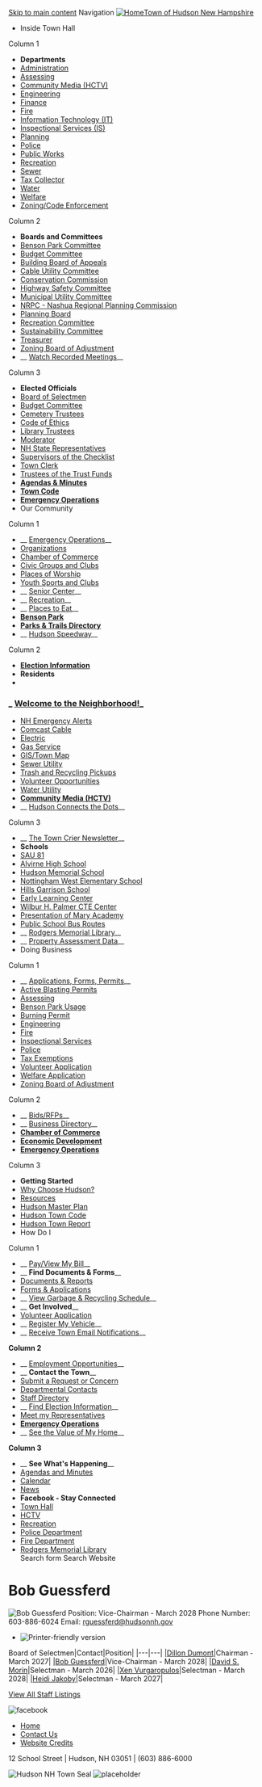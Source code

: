  [Skip to main content](https://www.hudsonnh.gov/directory-listing/bob-guessferd/)  Navigation  [![Home](images/9664296d302d6909acb591322c2a8ce5f8d87b41a526e766298a8b80a830ac23.png)Town of Hudson New Hampshire](https://www.hudsonnh.gov/)  

 *  Inside Town Hall   

Column 1  

   *  __Departments__ 
   *  [Administration](https://www.hudsonnh.gov/administration) 
   *  [Assessing](https://www.hudsonnh.gov/assessing) 
   *  [Community Media (HCTV)](https://www.hudsonnh.gov/community-media) 
   *  [Engineering](https://www.hudsonnh.gov/engineering) 
   *  [Finance](https://www.hudsonnh.gov/finance) 
   *  [Fire](https://www.hudsonnh.gov/fire) 
   *  [Information Technology (IT)](https://www.hudsonnh.gov/IT) 
   *  [Inspectional Services (IS)](https://www.hudsonnh.gov/inspectional-services) 
   *  [Planning](https://www.hudsonnh.gov/planning) 
   *  [Police](https://www.hudsonnh.gov/police) 
   *  [Public Works](https://www.hudsonnh.gov/publicworks) 
   *  [Recreation](https://www.hudsonnh.gov/recreation) 
   *  [Sewer](https://www.hudsonnh.gov/sewer) 
   *  [Tax Collector](https://www.hudsonnh.gov/clerk/page/tax-collector) 
   *  [Water](https://www.hudsonnh.gov/water) 
   *  [Welfare](https://www.hudsonnh.gov/welfare) 
   *  [Zoning/Code Enforcement](https://www.hudsonnh.gov/zoning)   

Column 2  

   *  __Boards and Committees__ 
   *  [Benson Park Committee](https://www.hudsonnh.gov/bc-bp) 
   *  [Budget Committee](https://www.hudsonnh.gov/bc-bc) 
   *  [Building Board of Appeals](https://www.hudsonnh.gov/bc-bba) 
   *  [Cable Utility Committee](https://www.hudsonnh.gov/bc-cuc) 
   *  [Conservation Commission](https://www.hudsonnh.gov/bc-cc) 
   *  [Highway Safety Committee](https://www.hudsonnh.gov/bc/page/highway-safety-committee) 
   *  [Municipal Utility Committee](https://www.hudsonnh.gov/bc-muc) 
   *  [NRPC - Nashua Regional Planning Commission](https://www.hudsonnh.gov/planning/page/nashua-regional-planning-commission) 
   *  [Planning Board](https://www.hudsonnh.gov/bc-pb) 
   *  [Recreation Committee](https://www.hudsonnh.gov/bc-rc) 
   *  [Sustainability Committee](https://www.hudsonnh.gov/bc-sc) 
   *  [Treasurer](https://www.hudsonnh.gov/elected-officials/page/treasurer) 
   *  [Zoning Board of Adjustment](https://www.hudsonnh.gov/bc-zba) 
   *  __ [Watch Recorded Meetings](http://www.hudsonctv.com/CablecastPublicSite/?site=3)__   

Column 3  

   *  __Elected Officials__ 
   *  [Board of Selectmen](https://www.hudsonnh.gov/boardofselectmen) 
   *  [Budget Committee](https://www.hudsonnh.gov/bc-bc) 
   *  [Cemetery Trustees](https://www.hudsonnh.gov/bc-ct) 
   *  [Code of Ethics](https://www.hudsonnh.gov/bc-ce) 
   *  [Library Trustees](https://www.hudsonnh.gov/bc-lt) 
   *  [Moderator](https://www.hudsonnh.gov/elected-officials/page/town-moderator) 
   *  [NH State Representatives](http://www.nh.gov/) 
   *  [Supervisors of the Checklist](https://www.hudsonnh.gov/bc-soc) 
   *  [Town Clerk](https://www.hudsonnh.gov/clerk) 
   *  [Trustees of the Trust Funds](https://www.hudsonnh.gov/bc-ttf) 
   *  [__Agendas & Minutes__](https://www.hudsonnh.gov/meetings) 
   *  [__Town Code__](https://www.ecode360.com/HU1110?needHash=true) 
   *  [__Emergency Operations__](https://www.hudsonnh.gov/emergency-operations)  
 *  Our Community   

Column 1  

   *  __ [Emergency Operations](https://www.hudsonnh.gov/emergency-operations)__ 
   *  [Organizations](https://www.hudsonnh.gov/community/page/organizations) 
   *  [Chamber of Commerce](https://www.hudsonchamber.com/) 
   *  [Civic Groups and Clubs](https://www.hudsonnh.gov/community/page/civic-groups-and-clubs) 
   *  [Places of Worship](https://www.hudsonnh.gov/community/page/places-worship) 
   *  [Youth Sports and Clubs](https://www.hudsonnh.gov/community/page/youth-sports-clubs-and-scouts) 
   *  __ [Senior Center](https://www.hudsonnh.gov/seniorcenter)__ 
   *  __ [Recreation](https://www.hudsonnh.gov/recreation)__ 
   *  __ [Places to Eat](https://www.hudsonnh.gov/community/page/places-eat)__ 
   *  [__Benson Park__](https://www.hudsonnh.gov/bensonpark) 
   *  [__Parks & Trails Directory__](https://www.hudsonnh.gov/parksites) 
   *  __ [Hudson Speedway](https://hudsonspeedwaynh.com/)__   

Column 2  

   *  [__Election Information__](https://www.hudsonnh.gov/clerk/page/2025-election-information) 
   *  __Residents__ 
   *     

###  _ [Welcome to the Neighborhood!](https://www.hudsonnh.gov/community/page/welcome-neighborhood/)_     

   *  [NH Emergency Alerts](https://www.hudsonnh.gov/emergency-operations/page/nh-emergency-alerts) 
   *  [Comcast Cable](https://www.xfinity.com/) 
   *  [Electric](https://www.hudsonnh.gov/administration/page/electric-0) 
   *  [Gas Service](https://libertyutilities.com/) 
   *  [GIS/Town Map](https://www.hudsonnh.gov/community-development/page/gis-public-use) 
   *  [Sewer Utility](https://www.hudsonnh.gov/sewer) 
   *  [Trash and Recycling Pickups](https://www.hudsonnh.gov/publicworks/page/2025-residential-solid-waste-recycling-guide) 
   *  [Volunteer Opportunities](https://www.hudsonnh.gov/community/page/volunteer-opportunities) 
   *  [Water Utility](https://www.hudsonnh.gov/water) 
   *  [__Community Media (HCTV)__](https://www.hudsonnh.gov/community-media) 
   *  __ [Hudson Connects the Dots](https://www.hudsonnh.gov/welfare/page/hudson-connects-dots-0)__   

Column 3  

   *  __ [The Town Crier Newsletter](https://www.hudsonnh.gov/newsletter)__ 
   *  __Schools__ 
   *  [SAU 81](https://www.sau81.org/) 
   *  [Alvirne High School](https://www.sau81.org/ahs/) 
   *  [Hudson Memorial School](https://www.sau81.org/hms/) 
   *  [Nottingham West Elementary School](https://www.sau81.org/nws/) 
   *  [Hills Garrison School](https://www.sau81.org/hgs/) 
   *  [Early Learning Center](https://www.sau81.org/elc/) 
   *  [Wilbur H. Palmer CTE Center](https://www.sau81.org/cte/) 
   *  [Presentation of Mary Academy](https://pmaschool.org/) 
   *  [Public School Bus Routes](https://www.sau81.org/families/busroutes) 
   *  __ [Rodgers Memorial Library](http://rodgerslibrary.org/)__ 
   *  __ [Property Assessment Data](https://gis.vgsi.com/HudsonNH/)__  
 *  Doing Business   

Column 1  

   *  __ [Applications, Forms, Permits](https://www.hudsonnh.gov/forms)__ 
   *  [Active Blasting Permits](https://www.hudsonnh.gov/inspectional-services/page/active-blasting-permits) 
   *  [Assessing](https://www.hudsonnh.gov/assessing) 
   *  [Benson Park Usage](https://www.hudsonnh.gov/bensonpark/page/benson-park-usage-form) 
   *  [Burning Permit](https://www.hudsonnh.gov/fire/page/burn-permit-information) 
   *  [Engineering](https://www.hudsonnh.gov/forms?field_microsite_tid=311&field_microsite_tid_1=All&keys=) 
   *  [Fire](https://www.hudsonnh.gov/fire/page/fire-department-forms-reference) 
   *  [Inspectional Services](https://www.hudsonnh.gov/inspectional-services) 
   *  [Police](https://www.hudsonnh.gov/police) 
   *  [Tax Exemptions](https://www.hudsonnh.gov/) 
   *  [Volunteer Application](https://www.hudsonnh.gov/bc/page/board-committees-vacancy-applications) 
   *  [Welfare Application](https://www.hudsonnh.gov/welfare/page/welfare-application-assistance) 
   *  [Zoning Board of Adjustment](https://www.hudsonnh.gov/zoning/page/zoning-applications-forms)   

Column 2  

   *  __ [Bids/RFPs](https://www.hudsonnh.gov/rfps)__ 
   *  __ [Business Directory](https://www.hudsonnh.gov/community/page/businesses-hudson)__ 
   *  [__Chamber of Commerce__](http://www.hudsonchamber.com/) 
   *  [__Economic Development__](https://www.hudsonnh.gov/econ-dev) 
   *  [__Emergency Operations__](https://www.hudsonnh.gov/emergency-operations)   

Column 3  

   *  __Getting Started__ 
   *  [Why Choose Hudson?](https://www.hudsonnh.gov/econ-dev/page/unique-opportunities) 
   *  [Resources](https://www.hudsonnh.gov/econ-dev/page/economic-development-resources) 
   *  [Hudson Master Plan](https://www.hudsonnh.gov/planning/page/town-hudson-master-plan) 
   *  [Hudson Town Code](http://www.ecode360.com/?custId=HU1110) 
   *  [Hudson Town Report](https://www.hudsonnh.gov/boardofselectmen/page/hudson-annual-reports)  
 *  How Do I   

Column 1  

   *  __ [Pay/View My Bill](https://www2.invoicecloud.com/portal/(S(rivof0nut2ywaomwml3tjmws))/2/Site.aspx?G=bdd33682-6d6b-418e-b485-3e3c54da8704)__ 
   *  __ __Find Documents & Forms____ 
   *  [Documents & Reports](https://www.hudsonnh.gov/documents) 
   *  [Forms & Applications](https://www.hudsonnh.gov/forms) 
   *  __ [View Garbage & Recycling Schedule](https://www.hudsonnh.gov/publicworks/page/2025-residential-solid-waste-recycling-guide)__ 
   *  __ __Get Involved____ 
   *  [Volunteer Application](https://www.hudsonnh.gov/bc/page/board-committees-vacancy-applications) 
   *  __ [Register My Vehicle](https://www.hudsonnh.gov/clerk/page/motor-vehicle-registration)__ 
   *  __ [Receive Town Email Notifications](https://www.hudsonnh.gov/subscribe)__   

 __Column 2__   

   *  __ [Employment Opportunities](https://www.hudsonnh.gov/jobs)__ 
   *  __ __Contact the Town____ 
   *  [Submit a Request or Concern](https://www.hudsonnh.gov/contact) 
   *  [Departmental Contacts](https://www.hudsonnh.gov/community/page/department-phone-numbers) 
   *  [Staff Directory](https://www.hudsonnh.gov/directory) 
   *  __ [Find Election Information](https://www.hudsonnh.gov/clerk/page/2025-election-information)__ 
   *  [Meet my Representatives](http://gencourt.state.nh.us/house/members/default.aspx) 
   *  [__Emergency Operations__](https://www.hudsonnh.gov/emergency-operations) 
   *  __ [See the Value of My Home](https://www.hudsonnh.gov/assessing/page/property-assessments)__   

 __Column 3__   

   *  __ __See What's Happening____ 
   *  [Agendas and Minutes](https://www.hudsonnh.gov/meetings) 
   *  [Calendar](https://www.hudsonnh.gov/calendar) 
   *  [News](https://www.hudsonnh.gov/news) 
   *  __Facebook - Stay Connected__ 
   *  [Town Hall](https://www.facebook.com/Town-of-Hudson-New-Hampshire-1377860712455039/) 
   *  [HCTV](https://www.facebook.com/HudsonCTV/) 
   *  [Recreation](https://www.facebook.com/TownOfHudsonNHRecreationDepartment/) 
   *  [Police Department](https://www.facebook.com/people/Hudson-NH-Police-Department/100064630661573/) 
   *  [Fire Department](https://www.facebook.com/hfdhudsonnh/) 
   *  [Rodgers Memorial Library](https://www.facebook.com/rodgerslibrary/)  
 Search form Search Website 

# Bob Guessferd

  ![Bob Guessferd](images/88fe494a389ada4c7221d9e3542b164176b2fabc2834765a18d866843225e9c2.png)  Position:  Vice-Chairman - March 2028 Phone Number:  603-886-6024 Email:  rguessferd@hudsonnh.gov 

 *  ![Printer-friendly version](images/02fc92b9d245206cc63edbec3811f68bd75bb3e2788e17401616367dbd67396b.png) 

Board of Selectmen|Contact|Position|
|---|---|
|[Dillon Dumont](https://www.hudsonnh.gov/directory-listing/dillon-dumont)|Chairman - March 2027|
|[Bob Guessferd](https://www.hudsonnh.gov/directory-listing/bob-guessferd)|Vice-Chairman - March 2028|
|[David S. Morin](https://www.hudsonnh.gov/directory-listing/david-s-morin)|Selectman - March 2026|
|[Xen Vurgaropulos](https://www.hudsonnh.gov/directory-listing/xen-vurgaropulos)|Selectman - March 2028|
|[Heidi Jakoby](https://www.hudsonnh.gov/directory-listing/heidi-jakoby)|Selectman - March 2027|

 [View All Staff Listings](https://www.hudsonnh.gov/directory) 

  ![facebook](images/fc494b8ab4ed5aad843cd8ca03537c086f229f15fabccf27b5d5960bd2df6660.png)  

 *  [Home](https://www.hudsonnh.gov/) 
 *  [Contact Us](https://www.hudsonnh.gov/contact) 
 *  [Website Credits](https://www.hudsonnh.gov/it/page/website-credits) 

12 School Street  |  Hudson, NH 03051  |  (603) 886-6000

  ![Hudson NH Town Seal](images/ee271029e36e8f090257749633869cb1fb1229df378f38f74ffee83673e76314.png)   ![placeholder](images/9664296d302d6909acb591322c2a8ce5f8d87b41a526e766298a8b80a830ac23.png)  